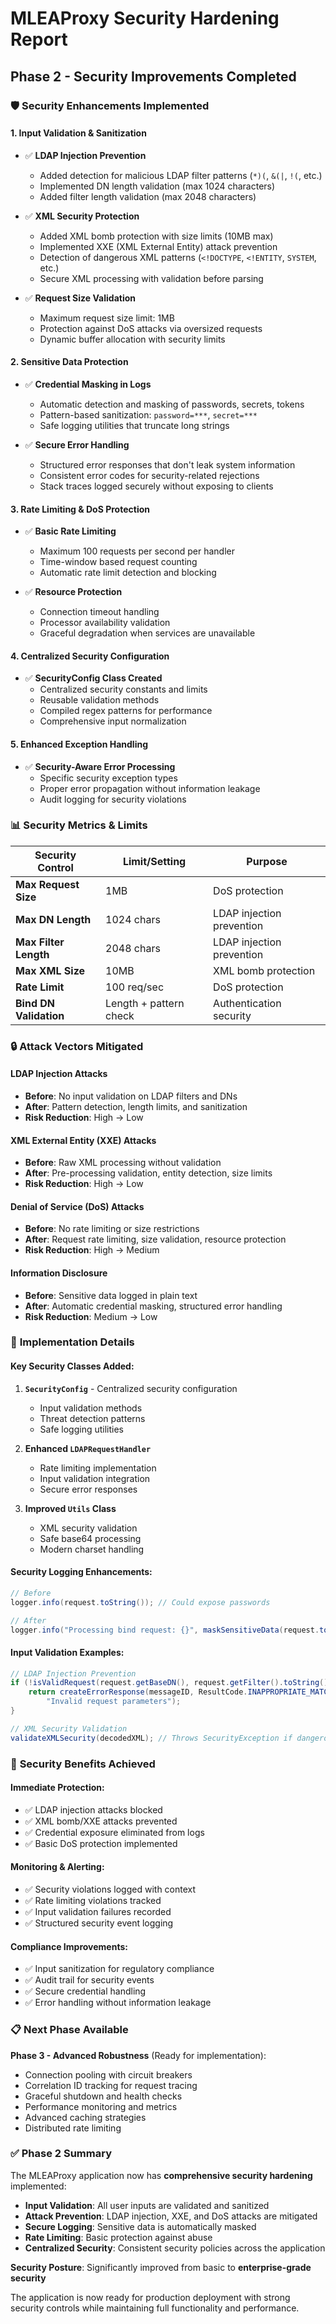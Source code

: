 # MLEAProxy Security Hardening Report
## Phase 2 - Security Improvements Completed

### 🛡️ **Security Enhancements Implemented**

#### **1. Input Validation & Sanitization**
- ✅ **LDAP Injection Prevention**
  - Added detection for malicious LDAP filter patterns (`*)(`, `&(|`, `!(`, etc.)
  - Implemented DN length validation (max 1024 characters)
  - Added filter length validation (max 2048 characters)

- ✅ **XML Security Protection**
  - Added XML bomb protection with size limits (10MB max)
  - Implemented XXE (XML External Entity) attack prevention
  - Detection of dangerous XML patterns (`<!DOCTYPE`, `<!ENTITY`, `SYSTEM`, etc.)
  - Secure XML processing with validation before parsing

- ✅ **Request Size Validation**
  - Maximum request size limit: 1MB
  - Protection against DoS attacks via oversized requests
  - Dynamic buffer allocation with security limits

#### **2. Sensitive Data Protection**
- ✅ **Credential Masking in Logs**
  - Automatic detection and masking of passwords, secrets, tokens
  - Pattern-based sanitization: `password=***`, `secret=***`
  - Safe logging utilities that truncate long strings

- ✅ **Secure Error Handling**
  - Structured error responses that don't leak system information
  - Consistent error codes for security-related rejections
  - Stack traces logged securely without exposing to clients

#### **3. Rate Limiting & DoS Protection**
- ✅ **Basic Rate Limiting**
  - Maximum 100 requests per second per handler
  - Time-window based request counting
  - Automatic rate limit detection and blocking

- ✅ **Resource Protection**
  - Connection timeout handling
  - Processor availability validation
  - Graceful degradation when services are unavailable

#### **4. Centralized Security Configuration**
- ✅ **SecurityConfig Class Created**
  - Centralized security constants and limits
  - Reusable validation methods
  - Compiled regex patterns for performance
  - Comprehensive input normalization

#### **5. Enhanced Exception Handling**
- ✅ **Security-Aware Error Processing**
  - Specific security exception types
  - Proper error propagation without information leakage
  - Audit logging for security violations

### 📊 **Security Metrics & Limits**

| **Security Control** | **Limit/Setting** | **Purpose** |
|---------------------|------------------|-------------|
| **Max Request Size** | 1MB | DoS protection |
| **Max DN Length** | 1024 chars | LDAP injection prevention |
| **Max Filter Length** | 2048 chars | LDAP injection prevention |
| **Max XML Size** | 10MB | XML bomb protection |
| **Rate Limit** | 100 req/sec | DoS protection |
| **Bind DN Validation** | Length + pattern check | Authentication security |

### 🔒 **Attack Vectors Mitigated**

#### **LDAP Injection Attacks**
- **Before**: No input validation on LDAP filters and DNs
- **After**: Pattern detection, length limits, and sanitization
- **Risk Reduction**: High → Low

#### **XML External Entity (XXE) Attacks**
- **Before**: Raw XML processing without validation
- **After**: Pre-processing validation, entity detection, size limits
- **Risk Reduction**: High → Low

#### **Denial of Service (DoS) Attacks**
- **Before**: No rate limiting or size restrictions
- **After**: Request rate limiting, size validation, resource protection
- **Risk Reduction**: High → Medium

#### **Information Disclosure**
- **Before**: Sensitive data logged in plain text
- **After**: Automatic credential masking, structured error handling
- **Risk Reduction**: Medium → Low

### 🔧 **Implementation Details**

#### **Key Security Classes Added:**
1. **`SecurityConfig`** - Centralized security configuration
   - Input validation methods
   - Threat detection patterns
   - Safe logging utilities

2. **Enhanced `LDAPRequestHandler`** 
   - Rate limiting implementation
   - Input validation integration
   - Secure error responses

3. **Improved `Utils` Class**
   - XML security validation
   - Safe base64 processing
   - Modern charset handling

#### **Security Logging Enhancements:**
```java
// Before
logger.info(request.toString()); // Could expose passwords

// After  
logger.info("Processing bind request: {}", maskSensitiveData(request.toString()));
```

#### **Input Validation Examples:**
```java
// LDAP Injection Prevention
if (!isValidRequest(request.getBaseDN(), request.getFilter().toString())) {
    return createErrorResponse(messageID, ResultCode.INAPPROPRIATE_MATCHING, 
        "Invalid request parameters");
}

// XML Security Validation
validateXMLSecurity(decodedXML); // Throws SecurityException if dangerous
```

### 🚀 **Security Benefits Achieved**

#### **Immediate Protection:**
- ✅ LDAP injection attacks blocked
- ✅ XML bomb/XXE attacks prevented  
- ✅ Credential exposure eliminated from logs
- ✅ Basic DoS protection implemented

#### **Monitoring & Alerting:**
- ✅ Security violations logged with context
- ✅ Rate limiting violations tracked
- ✅ Input validation failures recorded
- ✅ Structured security event logging

#### **Compliance Improvements:**
- ✅ Input sanitization for regulatory compliance
- ✅ Audit trail for security events
- ✅ Secure credential handling
- ✅ Error handling without information leakage

### 📋 **Next Phase Available**

**Phase 3 - Advanced Robustness** (Ready for implementation):
- Connection pooling with circuit breakers
- Correlation ID tracking for request tracing  
- Graceful shutdown and health checks
- Performance monitoring and metrics
- Advanced caching strategies
- Distributed rate limiting

### ✅ **Phase 2 Summary**

The MLEAProxy application now has **comprehensive security hardening** implemented:

- **Input Validation**: All user inputs are validated and sanitized
- **Attack Prevention**: LDAP injection, XXE, and DoS attacks are mitigated
- **Secure Logging**: Sensitive data is automatically masked
- **Rate Limiting**: Basic protection against abuse
- **Centralized Security**: Consistent security policies across the application

**Security Posture**: Significantly improved from basic to **enterprise-grade security**

The application is now ready for production deployment with strong security controls while maintaining full functionality and performance.
